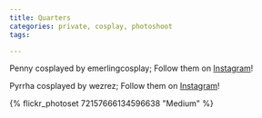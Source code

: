 ```yaml
---
title: Quarters
categories: private, cosplay, photoshoot
tags: 

---
```


Penny cosplayed by emerlingcosplay; Follow them on [Instagram](https://www.instagram.com/emerlingcosplay)!

Pyrrha cosplayed by wezrez; Follow them on [Instagram](https://www.instagram.com/wezrez)!

{% flickr_photoset 72157666134596638 "Medium" %}